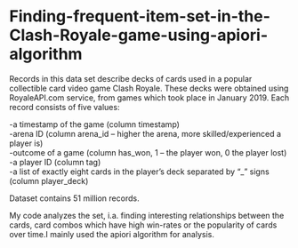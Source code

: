 # Finding-frequent-item-set-in-the-Clash-Royale-game-using-apiori-algorithm



Records in this data set describe decks of cards used in a popular collectible card video game Clash Royale. These decks were obtained using RoyaleAPI.com service, from games which took place in January 2019. Each record consists of five values:

-a timestamp of the game (column timestamp)  
-arena ID (column arena_id – higher the arena, more skilled/experienced a player is)  
-outcome of a game (column has_won, 1 – the player won, 0 the player lost)  
-a player ID (column tag)  
-a list of exactly eight cards in the player’s deck separated by “_” signs (column player_deck)  

Dataset contains 51 million records.

My code analyzes the set, i.a. finding interesting relationships between the cards, card combos which have high win-rates or the popularity of cards over time.I mainly used the apiori algorithm for analysis.
